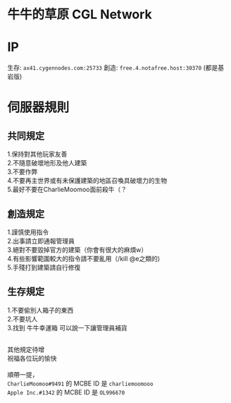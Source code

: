 # 牛牛的草原 CGL Network

# IP
生存: `ax41.cygennodes.com:25733`
創造: `free.4.notafree.host:30370`
(都是基岩版)

# 伺服器規則
## 共同規定
1.保持對其他玩家友善<br>
2.不隨意破壞地形及他人建築<br>
3.不要作弊<br>
4.不要再主世界或有未保護建築的地區召喚具破壞力的生物<br>
5.最好不要在CharlieMoomoo面前殺牛（？<br>

## 創造規定
1.謹慎使用指令<br>
2.出事請立即通報管理員<br>
3.絕對不要毀掉官方的建築（你會有很大的麻煩w）<br>
4.有些影響範圍較大的指令請不要亂用（/kill @e之類的)<br>
5.手殘打到建築請自行修復<br>

## 生存規定
1.不要偷別人箱子的東西<br>
2.不要坑人<br>
3.找到 牛牛幸運箱 可以說一下讓管理員補貨<br>

## 
其他規定待增<br>
祝福各位玩的愉快<br>
<br>
順帶一提，<br>
`CharlieMoomoo#9491` 的 MCBE ID 是 `charliemoomooo`<br>
`Apple Inc.#1342` 的 MCBE ID 是 `OL996670`
